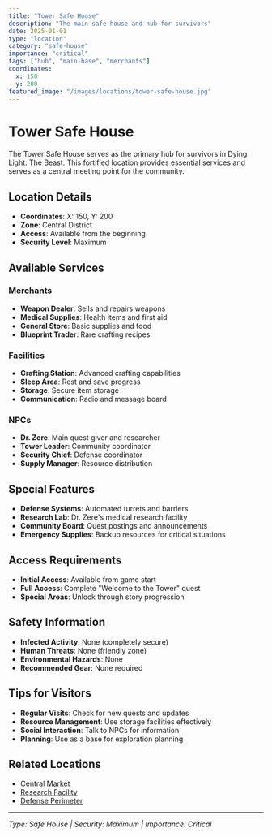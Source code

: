 ```yaml
---
title: "Tower Safe House"
description: "The main safe house and hub for survivors"
date: 2025-01-01
type: "location"
category: "safe-house"
importance: "critical"
tags: ["hub", "main-base", "merchants"]
coordinates:
  x: 150
  y: 200
featured_image: "/images/locations/tower-safe-house.jpg"
---
```


# Tower Safe House

The Tower Safe House serves as the primary hub for survivors in Dying Light: The Beast. This fortified location provides essential services and serves as a central meeting point for the community.

## Location Details

- **Coordinates**: X: 150, Y: 200
- **Zone**: Central District
- **Access**: Available from the beginning
- **Security Level**: Maximum

## Available Services

### Merchants
- **Weapon Dealer**: Sells and repairs weapons
- **Medical Supplies**: Health items and first aid
- **General Store**: Basic supplies and food
- **Blueprint Trader**: Rare crafting recipes

### Facilities
- **Crafting Station**: Advanced crafting capabilities
- **Sleep Area**: Rest and save progress
- **Storage**: Secure item storage
- **Communication**: Radio and message board

### NPCs
- **Dr. Zere**: Main quest giver and researcher
- **Tower Leader**: Community coordinator
- **Security Chief**: Defense coordinator
- **Supply Manager**: Resource distribution

## Special Features

- **Defense Systems**: Automated turrets and barriers
- **Research Lab**: Dr. Zere's medical research facility
- **Community Board**: Quest postings and announcements
- **Emergency Supplies**: Backup resources for critical situations

## Access Requirements

- **Initial Access**: Available from game start
- **Full Access**: Complete "Welcome to the Tower" quest
- **Special Areas**: Unlock through story progression

## Safety Information

- **Infected Activity**: None (completely secure)
- **Human Threats**: None (friendly zone)
- **Environmental Hazards**: None
- **Recommended Gear**: None required

## Tips for Visitors

- **Regular Visits**: Check for new quests and updates
- **Resource Management**: Use storage facilities effectively
- **Social Interaction**: Talk to NPCs for information
- **Planning**: Use as a base for exploration planning

## Related Locations

- [Central Market](/map/central-market/)
- [Research Facility](/map/research-facility/)
- [Defense Perimeter](/map/defense-perimeter/)

---

*Type: Safe House | Security: Maximum | Importance: Critical*

